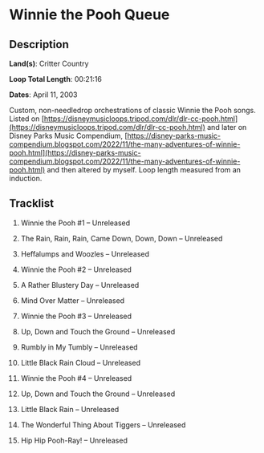 # Winnie the Pooh Queue

## Description

**Land(s)**: Critter Country

**Loop Total Length**: 00:21:16

**Dates**: April 11, 2003

Custom, non-needledrop orchestrations of classic Winnie the Pooh songs. Listed on [https://disneymusicloops.tripod.com/dlr/dlr-cc-pooh.html](https://disneymusicloops.tripod.com/dlr/dlr-cc-pooh.html) and later on Disney Parks Music Compendium, [https://disney-parks-music-compendium.blogspot.com/2022/11/the-many-adventures-of-winnie-pooh.html](https://disney-parks-music-compendium.blogspot.com/2022/11/the-many-adventures-of-winnie-pooh.html) and then altered by myself. Loop length measured from an induction.

## Tracklist

1. Winnie the Pooh #1 – Unreleased


2. The Rain, Rain, Rain, Came Down, Down, Down – Unreleased


3. Heffalumps and Woozles – Unreleased


4. Winnie the Pooh #2 – Unreleased


5. A Rather Blustery Day – Unreleased


6. Mind Over Matter – Unreleased


7. Winnie the Pooh #3 – Unreleased


8. Up, Down and Touch the Ground – Unreleased


9. Rumbly in My Tumbly – Unreleased


10. Little Black Rain Cloud – Unreleased


11. Winnie the Pooh #4 – Unreleased


12. Up, Down and Touch the Ground – Unreleased


13. Little Black Rain – Unreleased


14. The Wonderful Thing About Tiggers – Unreleased


15. Hip Hip Pooh-Ray! – Unreleased

